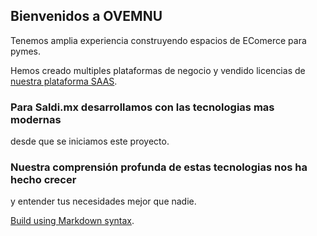## Bienvenidos a OVEMNU

Tenemos amplia experiencia construyendo espacios de EComerce para pymes.

Hemos creado multiples plataformas de negocio y vendido licencias de [nuestra plataforma SAAS](https://saldi.mx/).

### Para Saldi.mx desarrollamos con las tecnologias mas modernas
desde que se iniciamos este proyecto.

### Nuestra comprensión profunda de estas tecnologias nos ha hecho crecer
y entender tus necesidades mejor que nadie.


[Build using Markdown syntax](https://docs.github.com/en/github/writing-on-github/getting-started-with-writing-and-formatting-on-github/basic-writing-and-formatting-syntax).
